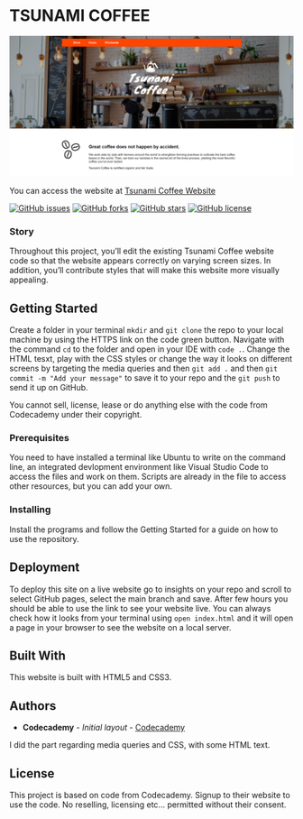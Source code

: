 # TSUNAMI COFFEE

![Tsunami Coffee Hero Section](/resources/images/tsunamiHero.png)

You can access the website at [Tsunami Coffee Website](https://gghigi.github.io/tsunami/)

[![GitHub issues](https://img.shields.io/github/issues/gghigi/tsunami)](https://github.com/gghigi/tsunami/issues) [![GitHub forks](https://img.shields.io/github/forks/gghigi/tsunami)](https://github.com/gghigi/tsunami/network) [![GitHub stars](https://img.shields.io/github/stars/gghigi/tsunami)](https://github.com/gghigi/tsunami/stargazers) [![GitHub license](https://img.shields.io/github/license/gghigi/tsunami)](https://github.com/gghigi/tsunami)

### Story

Throughout this project, you’ll edit the existing Tsunami Coffee website code so that the website appears correctly on varying screen sizes. In addition, you’ll contribute styles that will make this website more visually appealing.


## Getting Started

Create a folder in your terminal `mkdir` and `git clone` the repo to your local machine by using the HTTPS link on the code green button. Navigate with the command `cd` to the folder and open in your IDE with `code .`. Change the HTML tesxt, play with the CSS styles or change the way it looks on different screens by targeting the media queries and then `git add .` and then `git commit -m "Add your message"` to save it to your repo and the `git push` to send it up on GitHub. 

You cannot sell, license, lease or do anything else with the code from Codecademy under their copyright.

### Prerequisites

You need to have installed a terminal like Ubuntu to write on the command line, an integrated devlopment environment like Visual Studio Code to access the files and work on them. Scripts are already in the file to access other resources, but you can add your own.


### Installing

Install the programs and follow the Getting Started for a guide on how to use the repository.

## Deployment

To deploy this site on a live website go to insights on your repo and scroll to select GitHub pages, select the main branch and save. After few hours you should be able to use the link to see your website live. You can always check how it looks from your terminal using `open index.html` and it will open a page in your browser to see the website on a local server.

## Built With

This website is built with HTML5 and CSS3.

## Authors

* **Codecademy** - *Initial layout* - [Codecademy](https://www.codecademy.com/)

I did the part regarding media queries and CSS, with some HTML text.

## License

This project is based on code from Codecademy. Signup to their website to use the code. No reselling, licensing etc... permitted without their consent.

